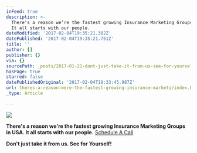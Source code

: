 ```yaml
---
inFeed: true
description: >-
  There's a reason we’re the fastest growing Insurance Marketing Groups in USA.
  It all starts with our people.
dateModified: '2017-02-04T19:35:21.302Z'
datePublished: '2017-02-04T19:35:21.751Z'
title: ''
author: []
publisher: {}
via: {}
sourcePath: _posts/2017-01-21-dont-just-take-it-from-us-see-for-yourself.md
hasPage: true
starred: false
datePublishedOriginal: '2017-02-04T19:33:45.987Z'
url: theres-a-reason-were-the-fastest-growing-insurance-marketi/index.html
_type: Article

---
```

![](https://the-grid-user-content.s3-us-west-2.amazonaws.com/f6112198-efc4-485a-a7f2-ea0e8d2a7d17.jpg)

**There's a reason we're the fastest growing Insurance Marketing Groups in USA. It all starts with our people.**
[Schedule A Call][0]

**Don't just take it from us. See for Yourself!**

[0]: https://calendly.com/surewaytolive/15min/01-21-2017?back=1